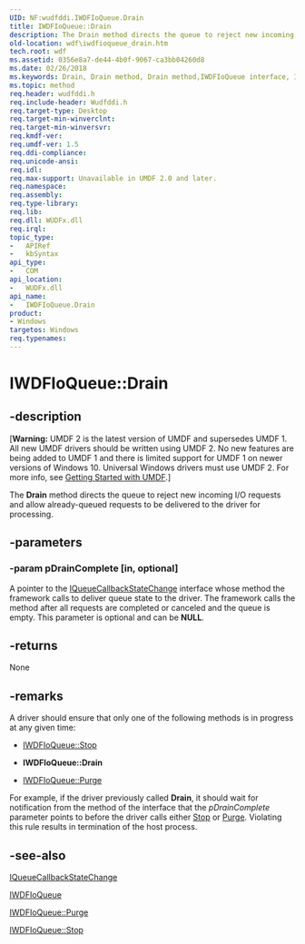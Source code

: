 ```yaml
---
UID: NF:wudfddi.IWDFIoQueue.Drain
title: IWDFIoQueue::Drain
description: The Drain method directs the queue to reject new incoming I/O requests and allow already-queued requests to be delivered to the driver for processing.
old-location: wdf\iwdfioqueue_drain.htm
tech.root: wdf
ms.assetid: 0356e8a7-de44-4b0f-9067-ca3bb04260d8
ms.date: 02/26/2018
ms.keywords: Drain, Drain method, Drain method,IWDFIoQueue interface, IWDFIoQueue interface,Drain method, IWDFIoQueue.Drain, IWDFIoQueue::Drain, UMDFQueueObjectRef_cb7bdc3f-3280-4949-a60a-b78f13492da9.xml, umdf.iwdfioqueue_drain, wdf.iwdfioqueue_drain, wudfddi/IWDFIoQueue::Drain
ms.topic: method
req.header: wudfddi.h
req.include-header: Wudfddi.h
req.target-type: Desktop
req.target-min-winverclnt: 
req.target-min-winversvr: 
req.kmdf-ver: 
req.umdf-ver: 1.5
req.ddi-compliance: 
req.unicode-ansi: 
req.idl: 
req.max-support: Unavailable in UMDF 2.0 and later.
req.namespace: 
req.assembly: 
req.type-library: 
req.lib: 
req.dll: WUDFx.dll
req.irql: 
topic_type:
-	APIRef
-	kbSyntax
api_type:
-	COM
api_location:
-	WUDFx.dll
api_name:
-	IWDFIoQueue.Drain
product:
- Windows
targetos: Windows
req.typenames: 
---
```


# IWDFIoQueue::Drain


## -description


<p class="CCE_Message">[<b>Warning:</b> UMDF 2 is the latest version of UMDF and supersedes UMDF 1.  All new UMDF drivers should be written using UMDF 2.  No new features are being added to UMDF 1 and there is limited support for UMDF 1 on newer versions of Windows 10.  Universal Windows drivers must use UMDF 2.  For more info, see <a href="https://docs.microsoft.com/windows-hardware/drivers/wdf/getting-started-with-umdf-version-2">Getting Started with UMDF</a>.]

The <b>Drain</b> method directs the queue to reject new incoming I/O requests and allow already-queued requests to be delivered to the driver for processing.


## -parameters




### -param pDrainComplete [in, optional]

A pointer to the <a href="https://msdn.microsoft.com/library/windows/hardware/ff556877">IQueueCallbackStateChange</a> interface whose method the framework calls to deliver queue state to the driver. The framework calls the method after all requests are completed or canceled and the queue is empty. This parameter is optional and can be <b>NULL</b>.


## -returns



None




## -remarks



A driver should ensure that only one of the following methods is in progress at any given time: 

<ul>
<li>

<a href="https://msdn.microsoft.com/library/windows/hardware/ff558980">IWDFIoQueue::Stop</a>


</li>
<li>
<b>IWDFIoQueue::Drain</b>

</li>
<li>

<a href="https://msdn.microsoft.com/library/windows/hardware/ff558962">IWDFIoQueue::Purge</a>


</li>
</ul>
For example, if the driver previously called <b>Drain</b>, it should wait for notification from the method of the interface that the <i>pDrainComplete</i> parameter points to before the driver calls either <a href="https://msdn.microsoft.com/library/windows/hardware/dn927275">Stop</a> or <a href="https://msdn.microsoft.com/c7863713-850f-4516-aec5-9e851c36cf52">Purge</a>. Violating this rule results in termination of the host process.




## -see-also




<a href="https://msdn.microsoft.com/library/windows/hardware/ff556877">IQueueCallbackStateChange</a>



<a href="https://msdn.microsoft.com/library/windows/hardware/ff558943">IWDFIoQueue</a>



<a href="https://msdn.microsoft.com/library/windows/hardware/ff558962">IWDFIoQueue::Purge</a>



<a href="https://msdn.microsoft.com/library/windows/hardware/ff558980">IWDFIoQueue::Stop</a>
 

 

